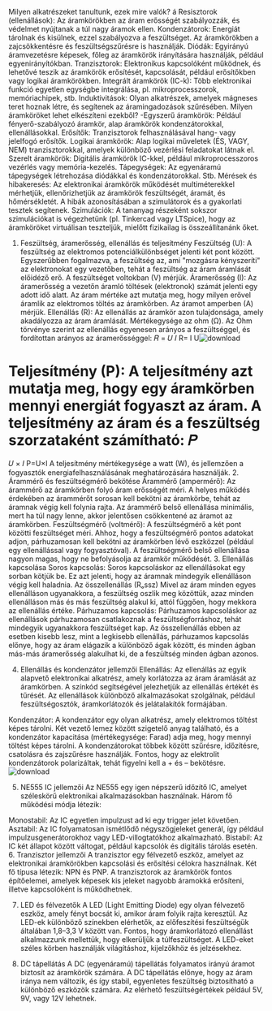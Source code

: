 
Milyen alkatrészeket tanultunk, ezek mire valók? 
á Resisztorok (ellenállások): Az áramkörökben az áram erősségét szabályozzák, és védelmet nyújtanak a túl nagy áramok ellen.
Kondenzátorok: Energiát tárolnak és kisülnek, ezzel szabályozva a feszültséget. Az áramkörökben a zajcsökkentésre és feszültségszűrésre is használják.
Diódák: Egyirányú áramvezetésre képesek, főleg az áramkörök irányítására használják, például egyenirányítókban.
Tranzisztorok: Elektronikus kapcsolóként működnek, és lehetővé teszik az áramkörök erősítését, kapcsolását, például erősítőkben vagy logikai áramkörökben.
Integrált áramkörök (IC-k): Több elektronikai funkció egyetlen egységbe integrálása, pl. mikroprocesszorok, memóriachipek, stb.
Induktivitások: Olyan alkatrészek, amelyek mágneses teret hoznak létre, és segítenek az áramingadozások szűrésében.
 Milyen áramköröket lehet elkészíteni ezekből?
-Egyszerű áramkörök: Például fényerő-szabályozó áramkör, alap áramkörök kondenzátorokkal, ellenállásokkal.
Erősítők: Tranzisztorok felhasználásával hang- vagy jelelfogó erősítők.
Logikai áramkörök: Alap logikai műveletek (ÉS, VAGY, NEM) tranzisztorokkal, amelyek különböző vezérlési feladatokat látnak el.
Szerelt áramkörök: Digitális áramkörök IC-kkel, például mikroprocesszoros vezérlés vagy memória-kezelés.
Tápegységek: Az egyenáramú tápegységek létrehozása diódákkal és kondenzátorokkal.
 Stb.
Mérések és hibakeresés: Az elektronikai áramkörök működését multiméterekkel mérhetjük, ellenőrizhetjük az áramkörök feszültségét, áramát, és hőmérsékletét. A hibák azonosításában a szimulátorok és a gyakorlati tesztek segítenek.
Szimulációk: A tananyag részeként sokszor szimulációkat is végezhetünk (pl. Tinkercad vagy LTSpice), hogy az áramköröket virtuálisan teszteljük, mielőtt fizikailag is összeállítanánk őket.
1. Feszültség, áramerősség, ellenállás és teljesítmény
Feszültség (U): A feszültség az elektromos potenciálkülönbséget jelenti két pont között. Egyszerűbben fogalmazva, a feszültség az, ami "mozgásra kényszeríti" az elektronokat egy vezetőben, tehát a feszültség az áram áramlását előidéző erő. A feszültséget voltokban (V) mérjük.
Áramerősség (I): Az áramerősség a vezetőn áramló töltések (elektronok) számát jelenti egy adott idő alatt. Az áram mértéke azt mutatja meg, hogy milyen erővel áramlik az elektromos töltés az áramkörben. Az áramot amperben (A) mérjük.
Ellenállás (R): Az ellenállás az áramkör azon tulajdonsága, amely akadályozza az áram áramlását. Mértékegysége az ohm (Ω). Az Ohm törvénye szerint az ellenállás egyenesen arányos a feszültséggel, és fordítottan arányos az áramerősséggel: 𝑅
=
𝑈
𝐼
R= 
I
U![download](https://github.com/user-attachments/assets/50191b42-25b9-42bf-9088-9d35cd559d15)

Teljesítmény (P): A teljesítmény azt mutatja meg, hogy egy áramkörben mennyi energiát fogyaszt az áram. A teljesítmény az áram és a feszültség szorzataként számítható: 
𝑃
=
𝑈
×
𝐼
P=U×I A teljesítmény mértékegysége a watt (W), és jellemzően a fogyasztók energiafelhasználásának meghatározására használják.
2. Árammérő és feszültségmérő bekötése
Árammérő (ampermérő): Az árammérő az áramkörben folyó áram erősségét méri. A helyes működés érdekében az árammérőt sorosan kell bekötni az áramkörbe, tehát az áramnak végig kell folynia rajta. Az árammérő belső ellenállása minimális, mert ha túl nagy lenne, akkor jelentősen csökkentené az áramot az áramkörben.
Feszültségmérő (voltmérő): A feszültségmérő a két pont közötti feszültséget méri. Ahhoz, hogy a feszültségmérő pontos adatokat adjon, párhuzamosan kell bekötni az áramkörben lévő eszközzel (például egy ellenállással vagy fogyasztóval). A feszültségmérő belső ellenállása nagyon magas, hogy ne befolyásolja az áramkör működését.
3. Ellenállás kapcsolása
Soros kapcsolás: Soros kapcsoláskor az ellenállásokat egy sorban kötjük be. Ez azt jelenti, hogy az áramnak mindegyik ellenálláson végig kell haladnia. Az összellenállás (Rₒssz) 
Mivel az áram minden egyes ellenálláson ugyanakkora, a feszültség oszlik meg közöttük, azaz minden ellenálláson más és más feszültség alakul ki, attól függően, hogy mekkora az ellenállás értéke.
Párhuzamos kapcsolás: Párhuzamos kapcsoláskor az ellenállások párhuzamosan csatlakoznak a feszültségforráshoz, tehát mindegyik ugyanakkora feszültséget kap. Az összellenállás ebben az esetben kisebb lesz, mint a legkisebb ellenállás, 
   párhuzamos kapcsolás előnye, hogy az áram elágazik a különböző ágak között, és minden ágban más-más áramerősség alakulhat ki, de a feszültség minden ágban azonos.

4. Ellenállás és kondenzátor jellemzői
Ellenállás: Az ellenállás az egyik alapvető elektronikai alkatrész, amely korlátozza az áram áramlását az áramkörben. A színkód segítségével jelezhetjük az ellenállás értékét és tűrését. Az ellenállások különböző alkalmazásokat szolgálnak, például feszültségosztók, áramkorlátozók és jelátalakítók formájában.

Kondenzátor: A kondenzátor egy olyan alkatrész, amely elektromos töltést képes tárolni. Két vezető lemez között szigetelő anyag található, és a kondenzátor kapacitása (mértékegysége: Farad) adja meg, hogy mennyi töltést képes tárolni. A kondenzátorokat többek között szűrésre, időzítésre, csatolásra és zajszűrésre használják. Fontos, hogy az elektrolit kondenzátorok polarizáltak, tehát figyelni kell a + és – bekötésre.
![download](https://github.com/user-attachments/assets/7c18409e-b495-4393-ab7d-2968ca05a80e)

5. NE555 IC jellemzői
Az NE555 egy igen népszerű időzítő IC, amelyet széleskörű elektronikai alkalmazásokban használnak. Három fő működési módja létezik:

Monostabil: Az IC egyetlen impulzust ad ki egy trigger jelet követően.
Asztabil: Az IC folyamatosan ismétlődő négyszögjeleket generál, így például impulzusgenerátorokhoz vagy LED-villogtatókhoz alkalmazható.
Bistabil: Az IC két állapot között váltogat, például kapcsolók és digitális tárolás esetén.
6. Tranzisztor jellemzői
A tranzisztor egy félvezető eszköz, amelyet az elektronikai áramkörökben kapcsolási és erősítési célokra használnak. Két fő típusa létezik: NPN és PNP. A tranzisztorok az áramkörök fontos építőelemei, amelyek képesek kis jeleket nagyobb áramokká erősíteni, illetve kapcsolóként is működhetnek.

7. LED és félvezetők
A LED (Light Emitting Diode) egy olyan félvezető eszköz, amely fényt bocsát ki, amikor áram folyik rajta keresztül. Az LED-ek különböző színekben elérhetők, az előfeszítési feszültségük általában 1,8–3,3 V között van. Fontos, hogy áramkorlátozó ellenállást alkalmazzunk mellettük, hogy elkerüljük a túlfeszültséget. A LED-eket széles körben használják világításhoz, kijelzőkhöz és jelzésekhez.

8. DC tápellátás
A DC (egyenáramú) tápellátás folyamatos irányú áramot biztosít az áramkörök számára. A DC tápellátás előnye, hogy az áram iránya nem változik, és így stabil, egyenletes feszültség biztosítható a különböző eszközök számára. Az elérhető feszültségértékek például 5V, 9V, vagy 12V lehetnek.


